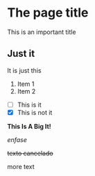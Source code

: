 # The page title
This is an important title
## Just it
It is just this
1. Item 1
2. Item 2
- [ ] This is it
- [X] This is not it

**This Is A Big It!**

*enfase*

~~texto cancelado~~

more text
